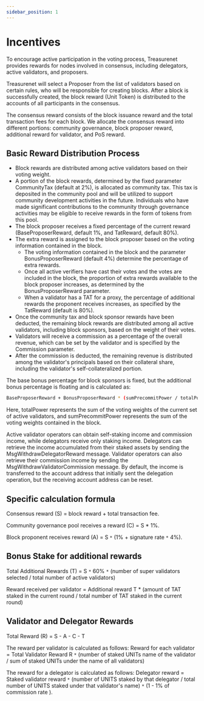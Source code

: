 ```yaml
---
sidebar_position: 1
---
```


# Incentives

To encourage active participation in the voting process, Treasurenet provides rewards for nodes involved in consensus, including delegators, active validators, and proposers.

Treasurenet will select a Proposer from the list of validators based on certain rules, who will be responsible for creating blocks. After a block is successfully created, the block reward (Unit Token) is distributed to the accounts of all participants in the consensus.

The consensus reward consists of the block issuance reward and the total transaction fees for each block. We allocate the consensus reward into different portions: community governance, block proposer reward, additional reward for validator, and PoS reward.

## Basic Reward Distribution Process

- Block rewards are distributed among active validators based on their voting weight.
- A portion of the block rewards, determined by the fixed parameter CommunityTax (default at 2%), is allocated as community tax. This tax is deposited in the community pool and will be utilized to support community development activities in the future. Individuals who have made significant contributions to the community through governance activities may be eligible to receive rewards in the form of tokens from this pool.
- The block proposer receives a fixed percentage of the current reward (BaseProposerReward, default 1%, and TatReward, default 80%).
- The extra reward is assigned to the block proposer based on the voting information contained in the block.
  - The voting information contained in the block and the parameter BonusProposerReward (default 4%) determine the percentage of extra rewards.
  - Once all active verifiers have cast their votes and the votes are included in the block, the proportion of extra rewards available to the block proposer increases, as determined by the BonusProposerReward parameter.
  - When a validator has a TAT for a proxy, the percentage of additional rewards the proponent receives increases, as specified by the TatReward (default is 80%).
- Once the community tax and block sponsor rewards have been deducted, the remaining block rewards are distributed among all active validators, including block sponsors, based on the weight of their votes.
- Validators will receive a commission as a percentage of the overall revenue, which can be set by the validator and is specified by the Commission parameter.
- After the commission is deducted, the remaining revenue is distributed among the validator's principals based on their collateral share, including the validator's self-collateralized portion.

The base bonus percentage for block sponsors is fixed, but the additional bonus percentage is floating and is calculated as:

```sh
BaseProposerReward + BonusProposerReward * (sumPrecommitPower / totalPower)
```

Here, totalPower represents the sum of the voting weights of the current set of active validators, and sumPrecommitPower represents the sum of the voting weights contained in the block.

Active validator operators can obtain self-staking income and commission income, while delegators receive only staking income. Delegators can retrieve the income accumulated from their staked assets by sending the MsgWithdrawDelegatorReward message. Validator operators can also retrieve their commission income by sending the MsgWithdrawValidatorCommission message. By default, the income is transferred to the account address that initially sent the delegation operation, but the receiving account address can be reset.

## Specific calculation formula

Consensus reward (S) = block reward + total transaction fee.

Community governance pool receives a reward (C) = S \* 1%.

Block proponent receives reward (A) = S `*` (1% + signature rate `*` 4%).

## Bonus Stake for additional rewards

Total Additional Rewards (T) = S `*` 60% `*` (number of super validators selected / total number of active validators)

Reward received per validator = Additional reward T \* (amount of TAT staked in the current round / total number of TAT staked in the current round)

## Validator and Delegator Rewards

Total Reward (R) = S - A - C - T

The reward per validator is calculated as follows:
Reward for each validator = Total Validator Reward R `*` (number of staked UNITs name of the validator / sum of staked UNITs under the name of all validators)

The reward for a delegator is calculated as follows:
Delegator reward = Staked validator reward `*` (number of UNITS staked by that delegator / total number of UNITS staked under that validator's name) `*` (1 - 1% of commission rate ).
